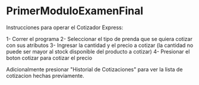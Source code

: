 # PrimerModuloExamenFinal

Instrucciones para operar el Cotizador Express:

1- Correr el programa
2- Seleccionar el tipo de prenda que se quiera cotizar con sus atributos
3- Ingresar la cantidad y el precio a cotizar (la cantidad no puede ser mayor al stock disponible del producto a cotizar)
4- Presionar el boton cotizar para cotizar el precio

Adicionalmente presionar "Historial de Cotizaciones" para ver la lista de cotizacion hechas previamente.
